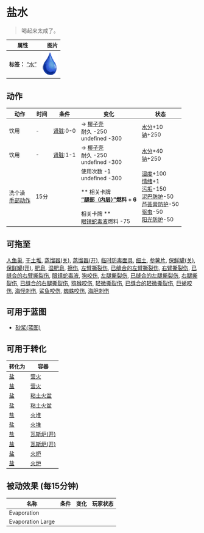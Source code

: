 # 盐水  
> 喝起来太咸了。  
  
  属性  |   图片   
 ----  |  ----:   
 **标签：**	[“水”](tag_WaterAny.md)  |  ![](Sprite/Thirst.png)   
  
## 动作  
动作  |  时间  |  条件  |  变化  |  状态  
----  |  ----  |  ----  |  ----  |  ----  
饮用<br>  |  -  |  [肾脏](IfKidneys.md):0-0  |  → [椰子壳](CoconutShell.md)<br>耐久  -250<br>undefined  -300<br>  |  [水分](Hydration.md)+10<br>[钠](Sodium.md)+250  
饮用<br>  |  -  |  [肾脏](IfKidneys.md):1-1  |  → [椰子壳](CoconutShell.md)<br>耐久  -250<br>undefined  -300<br>  |  [水分](Hydration.md)+40<br>[钠](Sodium.md)+250  
洗个澡<br>[手部动作](HandAction.md)  |  15分  |    |  使用次数  -1<br>undefined  -300<br><br>** 相关卡牌 **<br>[“腿部（内层）”](tag_Clothing.md)燃料 + 6<br><br>** 相关卡牌 **<br>[眼镜蛇毒液](W_CobraSpit.md)燃料  -75<br>  |  [湿度](Wetness.md)+100<br>[情绪](Morale.md)+1<br>[污垢](Filth.md)-150<br>[泥巴防护](MudProtection.md)-50<br>[芦荟膏防护](AloeVeraGelProtection.md)-50<br>[驱虫](BugRepellentApplied.md)-50<br>[阳光防护](SunProtection.md)-50  
## 可拖至  
[人鱼巢](MermaidNest.md), [干土堆](DirtPile.md), [蒸馏器(关)](AlembicOff.md), [蒸馏器(开)](AlembicOn.md), [临时防毒面具](MaskMakeshift.md), [细土](FineDirt.md), [参薯片](YamCut.md), [保鲜罐(关)](ClayPotCoolerOff.md), [保鲜罐(开)](ClayPotCoolerOn.md), [肥皂](SoapDry.md), [湿肥皂](SoapWet.md), [擦伤](W_Abrasion.md), [左臂撕裂伤](W_ArmLacerationL.md), [已缝合的左臂撕裂伤](W_ArmLacerationLStitched.md), [右臂撕裂伤](W_ArmLacerationR.md), [已缝合的右臂撕裂伤](W_ArmLacerationRStitched.md), [眼镜蛇毒液](W_CobraSpit.md), [狗咬伤](W_DogBite.md), [左腿撕裂伤](W_LegLacerationL.md), [已缝合的左腿撕裂伤](W_LegLacerationLStitched.md), [右腿撕裂伤](W_LegLacerationR.md), [已缝合的右腿撕裂伤](W_LegLacerationRStitched.md), [猕猴咬伤](W_MacaqueBite.md), [轻微撕裂伤](W_MinorLaceration.md), [已缝合的轻微撕裂伤](W_MinorLacerationStitched.md), [巨蜥咬伤](W_MonitorBite.md), [海怪刺伤](W_SeahoundSting.md), [鲨鱼咬伤](W_SharkBite.md), [蜘蛛咬伤](W_SpiderBite.md), [海胆刺伤](W_UrchinWound.md)  
## 可用于蓝图  
- [砂浆(蓝图)](Bp_Mortar.md)  
  
  
## 可用于转化  
转化为  |  容器  
----  |  ----  
[盐](Salt.md)  |  [营火](Campfire.md)  
[盐](Salt.md)  |  [营火](Campfire.md)  
[盐](Salt.md)  |  [粘土火盆](ClayFirePit.md)  
[盐](Salt.md)  |  [粘土火盆](ClayFirePit.md)  
[盐](Salt.md)  |  [火堆](Fire.md)  
[盐](Salt.md)  |  [火堆](Fire.md)  
[盐](Salt.md)  |  [瓦斯炉(开)](GasCookerOn.md)  
[盐](Salt.md)  |  [瓦斯炉(开)](GasCookerOn.md)  
[盐](Salt.md)  |  [火炉](Stove.md)  
[盐](Salt.md)  |  [火炉](Stove.md)  
## 被动效果 (每15分钟)  
名称  |  条件  |  变化  |  玩家状态  
----  |  ----  |  ----  |  ----  
Evaporation  |    |    |    
Evaporation Large  |    |    |    
